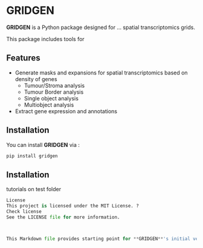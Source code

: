# GRIDGEN

**GRIDGEN** is a Python package designed for ... spatial transcriptomics grids. 

This package includes tools for 

## Features

- Generate masks and expansions for spatial transcriptomics based on density of genes
  - Tumour/Stroma analysis
  - Tumour Border analysis
  - Single object analysis 
  - Multiobject analysis 
- Extract gene expression and annotations 

## Installation

You can install **GRIDGEN** via :

```bash
pip install gridgen
```
## Installation
tutorials on test folder 


```python
License
This project is licensed under the MIT License. ?
Check license 
See the LICENSE file for more information.



This Markdown file provides starting point for **GRIDGEN**'s initial version.

